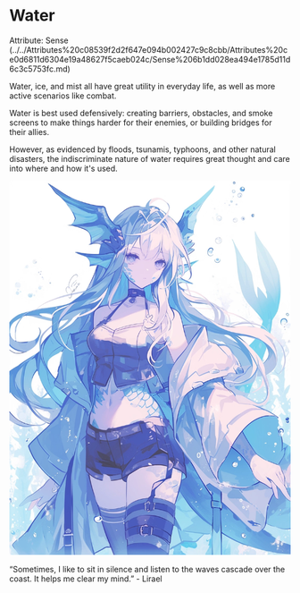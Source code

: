 # Water

Attribute: Sense (../../Attributes%20c08539f2d2f647e094b002427c9c8cbb/Attributes%20ce0d6811d6304e19a48627f5caeb024c/Sense%206b1dd028ea494e1785d11d6c3c5753fc.md)

Water, ice, and mist all have great utility in everyday life, as well as more active scenarios like combat. 

Water is best used defensively: creating barriers, obstacles, and smoke screens to make things harder for their enemies, or building bridges for their allies. 

However, as evidenced by floods, tsunamis, typhoons, and other natural disasters, the indiscriminate nature of water requires great thought and care into where and how it's used.

![“Sometimes, I like to sit in silence and listen to the waves cascade over the coast. It helps me clear my mind.” - Lirael](Water/lirael.webp)

“Sometimes, I like to sit in silence and listen to the waves cascade over the coast. It helps me clear my mind.” - Lirael